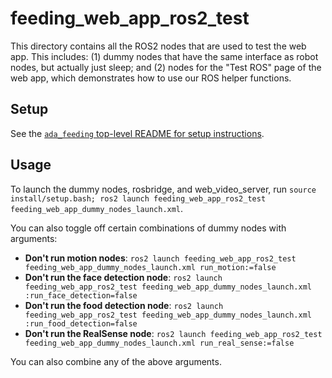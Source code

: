 # feeding_web_app_ros2_test

This directory contains all the ROS2 nodes that are used to test the web app. This includes: (1) dummy nodes that have the same interface as robot nodes, but actually just sleep; and (2) nodes for the "Test ROS" page of the web app, which demonstrates how to use our ROS helper functions.

## Setup

See the [`ada_feeding` top-level README for setup instructions](https://github.com/personalrobotics/ada_feeding/blob/amaln/rosdeps/README.md).

## Usage

To launch the dummy nodes, rosbridge, and web_video_server, run `source install/setup.bash; ros2 launch feeding_web_app_ros2_test feeding_web_app_dummy_nodes_launch.xml`.

You can also toggle off certain combinations of dummy nodes with arguments:
- **Don't run motion nodes**: `ros2 launch feeding_web_app_ros2_test feeding_web_app_dummy_nodes_launch.xml run_motion:=false`
- **Don't run the face detection node**: `ros2 launch feeding_web_app_ros2_test feeding_web_app_dummy_nodes_launch.xml :run_face_detection=false`
- **Don't run the food detection node**: `ros2 launch feeding_web_app_ros2_test feeding_web_app_dummy_nodes_launch.xml :run_food_detection=false`
- **Don't run the RealSense node**: `ros2 launch feeding_web_app_ros2_test feeding_web_app_dummy_nodes_launch.xml run_real_sense:=false`

You can also combine any of the above arguments.
